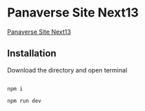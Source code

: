 # Panaverse Site Next13

[Panaverse Site Next13](https://github.com/bilal-faisal/panaverse-website)


## Installation
Download the directory and open terminal

```

npm i

npm run dev

```
